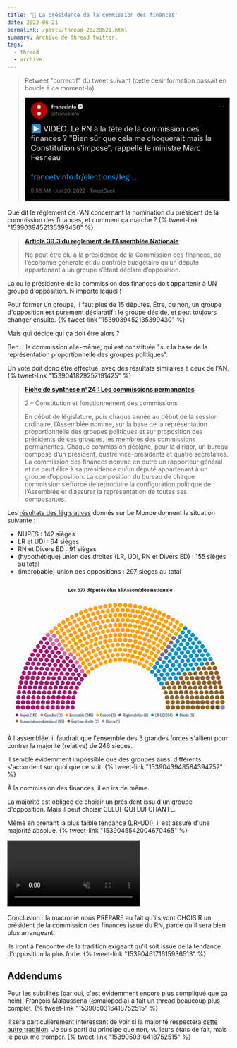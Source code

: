 ```yaml
---
title: '🧶 La présidence de la commission des finances'
date: 2022-06-21
permalink: /posts/thread-20220621.html
summary: Archive de thread twitter.
tags:
  - thread
  - archive
---
```


> Retweet "correctif" du tweet suivant (cette désinformation passait en boucle à ce moment-là)
>
> [![Capture d'un tweet de @franceinfo du 20 juin 2022 : ▶ VIDÉO. Le RN à la tête de la commission des finances ? "Bien sûr que cela me choquerait mais la Constitution s'impose", rappelle le ministre Marc Fesneau](/static/img/tweets/franceinfo-20220620.png)](https://twitter.com/franceinfo/status/1538793354368110593)

Que dit le règlement de l'AN concernant la nomination du président de la commission des finances, et comment ça marche ?
{% tweet-link "1539039452135399430" %}

> **[Article 39.3 du règlement de l’Assemblée Nationale](https://assemblee-nationale.fr/dyn/15/divers/texte_reference/02_reglement_assemblee_nationale#D_Article_39)**
>
> Ne peut être élu à la présidence de la Commission des finances, de l’économie générale et du contrôle budgétaire qu’un député appartenant à un groupe s’étant déclaré d’opposition.

La ou le président·e de la commission des finances doit appartenir à UN groupe d'opposition. N'importe lequel !

Pour former un groupe, il faut plus de 15 députés.
Être, ou non, un groupe d'opposition est purement déclaratif : le groupe décide, et peut toujours changer ensuite.
{% tweet-link "1539039452135399430" %}

Mais qui décide qui ça doit être alors ?

Ben... la commission elle-même, qui est constituée "sur la base de la représentation proportionnelle des groupes politiques".

Un vote doit donc être effectué, avec des résultats similaires à ceux de l'AN.
{% tweet-link "1539041829257191425" %}

> **[Fiche de synthèse n°24 : Les commissions permanentes](https://www2.assemblee-nationale.fr/decouvrir-l-assemblee/role-et-pouvoirs-de-l-assemblee-nationale/les-organes-de-l-assemblee-nationale/les-commissions-permanentes)**
>
> 2 – Constitution et fonctionnement des commissions
>
> En début de législature, puis chaque année au début de la session ordinaire, l’Assemblée nomme, sur la base de la représentation proportionnelle des groupes politiques et sur proposition des présidents de ces groupes, les membres des commissions permanentes. Chaque commission désigne, pour la diriger, un bureau composé d’un président, quatre vice-présidents et quatre secrétaires. La commission des finances nomme en outre un rapporteur général et ne peut élire à sa présidence qu’un député appartenant à un groupe d’opposition. La composition du bureau de chaque commission s’efforce de reproduire la configuration politique de l’Assemblée et d’assurer la représentation de toutes ses composantes.

Les [résultats des législatives](https://www.lemonde.fr/les-decodeurs/article/2022/06/20/carte-des-resultats-des-legislatives-les-deputes-elus-circonscription-par-circonscription_6131057_4355771.html) donnés sur Le Monde donnent la situation suivante :

- NUPES : 142 sièges
- LR et UDI : 64 sièges
- RN et Divers ED : 91 sièges
- (hypothétique) union des droites (LR, UDI, RN et Divers ED) : 155 sièges au total
- (improbable) union des oppositions : 297 sièges au total

![Capture d'une illustration du site Le Monde pour l'article "Carte des résultats des élections législatives 2022 : les députés élus, circonscription par circonscription". Sont représentés les 577 députés élus à l'assemblée nationale, en arc de cercle.](/static/img/tweets/20220621-assemblee.png)

À l'assemblée, il faudrait que l'ensemble des 3 grandes forces s'allient pour contrer la majorité (relative) de 246 sièges.

Il semble évidemment impossible que des groupes aussi différents s'accordent sur quoi que ce soit.
{% tweet-link "1539043948584394752" %}

À la commission des finances, il en ira de même.

La majorité est obligée de choisir un président issu d'un groupe d'opposition. Mais il peut choisir CELUI-QUI LUI CHANTE.

Même en prenant la plus faible tendance (LR-UDI), il est assuré d'une majorité absolue.
{% tweet-link "1539045542004670465" %}

<video autoplay loop muted playsinline style="max-width: 300px" src="https://media.tenor.com/ysNkxVXVtoUAAAPo/mr-bean-bean.mp4"></video>

Conclusion : la macronie nous PRÉPARE au fait qu'ils vont CHOISIR un président de la commission des finances issue du RN, parce qu'il sera bien plus arrangeant.

Ils iront à l'encontre de la tradition exigeant qu'il soit issue de la tendance d'opposition la plus forte.
{% tweet-link "1539046171615936513" %}

## Addendums

Pour les subtilités (car oui, c'est évidemment encore plus compliqué que ça hein), François Malaussena (@malopedia) a fait un thread beaucoup plus complet.
{% tweet-link "1539050316418752515" %}

Il sera particulièrement intéressant de voir si la majorité respectera [cette autre tradition](https://twitter.com/malopedia/status/1538944846362251275). Je suis parti du principe que non, vu leurs états de fait, mais je peux me tromper.
{% tweet-link "1539050316418752515" %}
